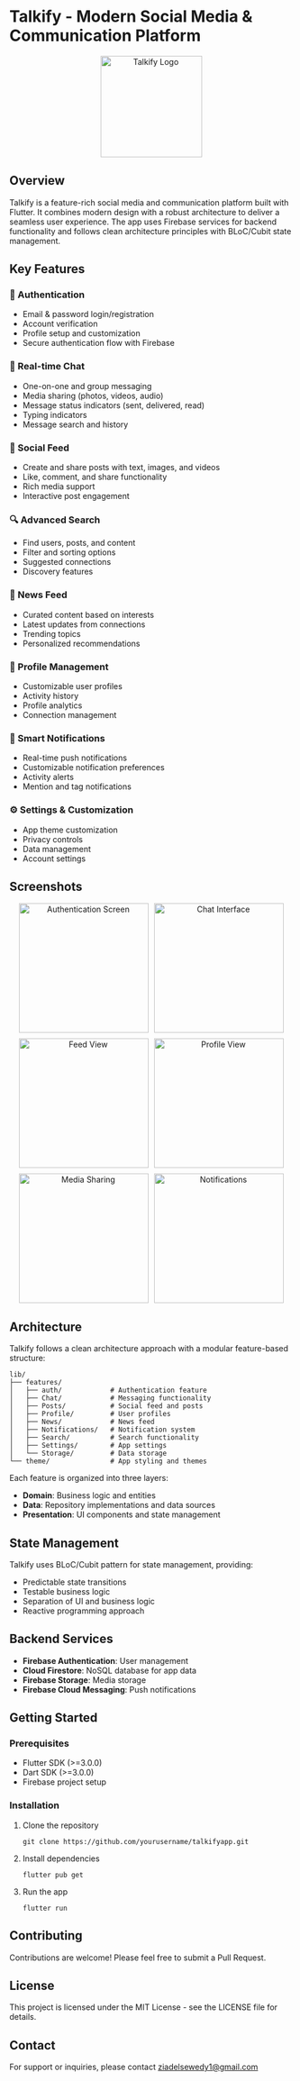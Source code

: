# Talkify - Modern Social Media & Communication Platform

<div align="center">
  <img src="lib/assets/Logo1.png" alt="Talkify Logo" width="180" />
</div>

## Overview

Talkify is a feature-rich social media and communication platform built with Flutter. It combines modern design with a robust architecture to deliver a seamless user experience. The app uses Firebase services for backend functionality and follows clean architecture principles with BLoC/Cubit state management.

## Key Features

### 🔐 Authentication
- Email & password login/registration
- Account verification
- Profile setup and customization
- Secure authentication flow with Firebase

### 💬 Real-time Chat
- One-on-one and group messaging
- Media sharing (photos, videos, audio)
- Message status indicators (sent, delivered, read)
- Typing indicators
- Message search and history

### 📱 Social Feed
- Create and share posts with text, images, and videos
- Like, comment, and share functionality
- Rich media support
- Interactive post engagement

### 🔍 Advanced Search
- Find users, posts, and content
- Filter and sorting options
- Suggested connections
- Discovery features

### 📰 News Feed
- Curated content based on interests
- Latest updates from connections
- Trending topics
- Personalized recommendations

### 👤 Profile Management
- Customizable user profiles
- Activity history
- Profile analytics
- Connection management

### 🔔 Smart Notifications
- Real-time push notifications
- Customizable notification preferences
- Activity alerts
- Mention and tag notifications

### ⚙️ Settings & Customization
- App theme customization
- Privacy controls
- Data management
- Account settings

## Screenshots

<div align="center">
  <div style="display: flex; flex-wrap: wrap; justify-content: center; gap: 10px;">
    <img src="lib/assets/Screenshot_1749146595.png" alt="Authentication Screen" width="230" />
    <img src="lib/assets/Screenshot_1749146587.png" alt="Chat Interface" width="230" />
    <img src="lib/assets/Screenshot_1749147060.png" alt="Feed View" width="230" />
    <img src="lib/assets/Screenshot_1749147102.png" alt="Profile View" width="230" />
    <img src="lib/assets/Screenshot_1749147106.png" alt="Media Sharing" width="230" />
    <img src="lib/assets/Screenshot_1749146571.png" alt="Notifications" width="230" />
  </div>
</div>

## Architecture

Talkify follows a clean architecture approach with a modular feature-based structure:

```
lib/
├── features/
│   ├── auth/            # Authentication feature
│   ├── Chat/            # Messaging functionality
│   ├── Posts/           # Social feed and posts
│   ├── Profile/         # User profiles
│   ├── News/            # News feed
│   ├── Notifications/   # Notification system
│   ├── Search/          # Search functionality
│   ├── Settings/        # App settings
│   └── Storage/         # Data storage
└── theme/               # App styling and themes
```

Each feature is organized into three layers:

- **Domain**: Business logic and entities
- **Data**: Repository implementations and data sources
- **Presentation**: UI components and state management

## State Management

Talkify uses BLoC/Cubit pattern for state management, providing:

- Predictable state transitions
- Testable business logic
- Separation of UI and business logic
- Reactive programming approach

## Backend Services

- **Firebase Authentication**: User management
- **Cloud Firestore**: NoSQL database for app data
- **Firebase Storage**: Media storage
- **Firebase Cloud Messaging**: Push notifications

## Getting Started

### Prerequisites

- Flutter SDK (>=3.0.0)
- Dart SDK (>=3.0.0)
- Firebase project setup

### Installation

1. Clone the repository
   ```
   git clone https://github.com/yourusername/talkifyapp.git
   ```

2. Install dependencies
   ```
   flutter pub get
   ```

3. Run the app
   ```
   flutter run
   ```

## Contributing

Contributions are welcome! Please feel free to submit a Pull Request.

## License

This project is licensed under the MIT License - see the LICENSE file for details.

## Contact

For support or inquiries, please contact [ziadelsewedy1@gmail.com](mailto:ziadelsewedy1@gmail.com)
